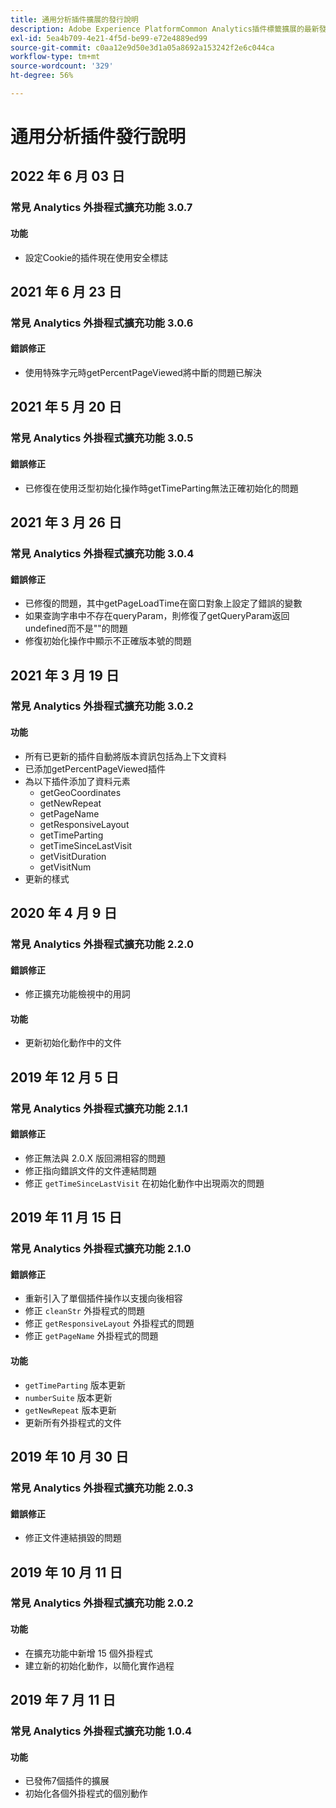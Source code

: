 ```yaml
---
title: 通用分析插件擴展的發行說明
description: Adobe Experience PlatformCommon Analytics插件標籤擴展的最新發行說明。
exl-id: 5ea4b709-4e21-4f5d-be99-e72e4889ed99
source-git-commit: c0aa12e9d50e3d1a05a8692a153242f2e6c044ca
workflow-type: tm+mt
source-wordcount: '329'
ht-degree: 56%

---
```


# 通用分析插件發行說明

## 2022 年 6 月 03 日

### 常見 Analytics 外掛程式擴充功能 3.0.7

#### 功能

* 設定Cookie的插件現在使用安全標誌

## 2021 年 6 月 23 日

### 常見 Analytics 外掛程式擴充功能 3.0.6

#### 錯誤修正

* 使用特殊字元時getPercentPageViewed將中斷的問題已解決

## 2021 年 5 月 20 日

### 常見 Analytics 外掛程式擴充功能 3.0.5

#### 錯誤修正

* 已修復在使用泛型初始化操作時getTimeParting無法正確初始化的問題

## 2021 年 3 月 26 日

### 常見 Analytics 外掛程式擴充功能 3.0.4

#### 錯誤修正

* 已修復的問題，其中getPageLoadTime在窗口對象上設定了錯誤的變數
* 如果查詢字串中不存在queryParam，則修復了getQueryParam返回undefined而不是&quot;&quot;的問題
* 修復初始化操作中顯示不正確版本號的問題

## 2021 年 3 月 19 日

### 常見 Analytics 外掛程式擴充功能 3.0.2

#### 功能

* 所有已更新的插件自動將版本資訊包括為上下文資料
* 已添加getPercentPageViewed插件
* 為以下插件添加了資料元素
   * getGeoCoordinates
   * getNewRepeat
   * getPageName
   * getResponsiveLayout
   * getTimeParting
   * getTimeSinceLastVisit
   * getVisitDuration
   * getVisitNum
* 更新的樣式

## 2020 年 4 月 9 日

### 常見 Analytics 外掛程式擴充功能 2.2.0

#### 錯誤修正

* 修正擴充功能檢視中的用詞

#### 功能

* 更新初始化動作中的文件

## 2019 年 12 月 5 日

### 常見 Analytics 外掛程式擴充功能 2.1.1

#### 錯誤修正

* 修正無法與 2.0.X 版回溯相容的問題
* 修正指向錯誤文件的文件連結問題
* 修正 `getTimeSinceLastVisit` 在初始化動作中出現兩次的問題

## 2019 年 11 月 15 日

### 常見 Analytics 外掛程式擴充功能 2.1.0

#### 錯誤修正

* 重新引入了單個插件操作以支援向後相容
* 修正 `cleanStr` 外掛程式的問題
* 修正 `getResponsiveLayout` 外掛程式的問題
* 修正 `getPageName` 外掛程式的問題

#### 功能

* `getTimeParting` 版本更新
* `numberSuite` 版本更新
* `getNewRepeat` 版本更新
* 更新所有外掛程式的文件

## 2019 年 10 月 30 日

### 常見 Analytics 外掛程式擴充功能 2.0.3

#### 錯誤修正

* 修正文件連結損毀的問題

## 2019 年 10 月 11 日

### 常見 Analytics 外掛程式擴充功能 2.0.2

#### 功能

* 在擴充功能中新增 15 個外掛程式
* 建立新的初始化動作，以簡化實作過程

## 2019 年 7 月 11 日

### 常見 Analytics 外掛程式擴充功能 1.0.4

#### 功能

* 已發佈7個插件的擴展
* 初始化各個外掛程式的個別動作

